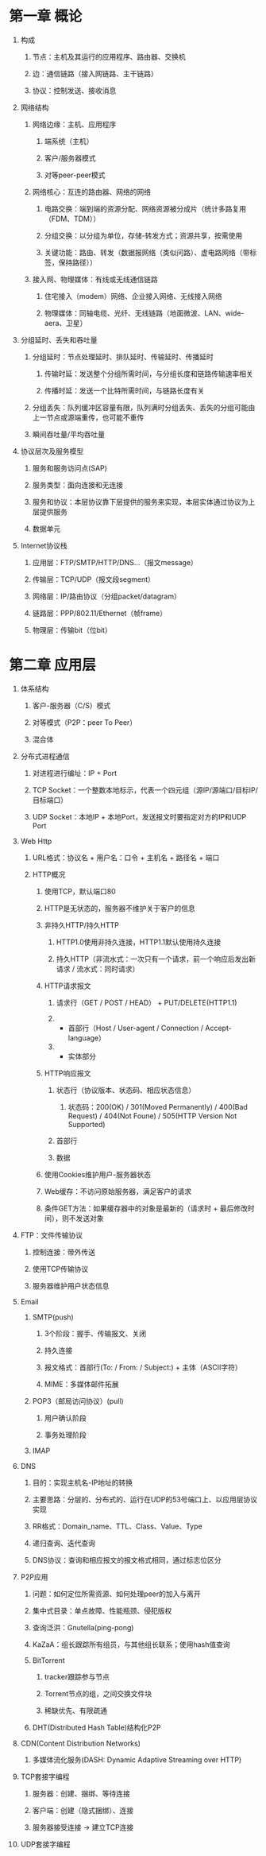 # 第一章 概论

1. 构成

    1. 节点：主机及其运行的应用程序、路由器、交换机

    2. 边：通信链路（接入网链路、主干链路）

    3. 协议：控制发送、接收消息

2. 网络结构

    1. 网络边缘：主机、应用程序

        1. 端系统（主机）

        2. 客户/服务器模式

        3. 对等peer-peer模式

    2. 网络核心：互连的路由器、网络的网络

        1. 电路交换：端到端的资源分配、网络资源被分成片（统计多路复用（FDM、TDM））

        2. 分组交换：以分组为单位，存储-转发方式；资源共享，按需使用

        3. 关键功能：路由、转发（数据报网络（类似问路）、虚电路网络（带标签，保持路径））

    3. 接入网、物理媒体：有线或无线通信链路

        1. 住宅接入（modem）网络、企业接入网络、无线接入网络

        2. 物理媒体：同轴电缆、光纤、无线链路（地面微波、LAN、wide-aera、卫星）

3. 分组延时、丢失和吞吐量

    1. 分组延时：节点处理延时、排队延时、传输延时、传播延时

        1. 传输时延：发送整个分组所需时间，与分组长度和链路传输速率相关

        2. 传播时延：发送一个比特所需时间，与链路长度有关

    2. 分组丢失：队列缓冲区容量有限，队列满时分组丢失、丢失的分组可能由上一节点或源端重传，也可能不重传

    3. 瞬间吞吐量/平均吞吐量

4. 协议层次及服务模型

    1. 服务和服务访问点(SAP)

    2. 服务类型：面向连接和无连接

    3. 服务和协议：本层协议靠下层提供的服务来实现，本层实体通过协议为上层提供服务

    4. 数据单元

5. Internet协议栈

    1. 应用层：FTP/SMTP/HTTP/DNS...（报文message）

    2. 传输层：TCP/UDP（报文段segment）

    3. 网络层：IP/路由协议（分组packet/datagram）

    4. 链路层：PPP/802.11/Ethernet（帧frame）

    5. 物理层：传输bit（位bit） 

# 第二章 应用层

1. 体系结构

    1. 客户-服务器（C/S）模式

    2. 对等模式（P2P：peer To Peer）

    3. 混合体

2. 分布式进程通信

    1. 对进程进行编址：IP + Port

    2. TCP Socket：一个整数本地标示，代表一个四元组（源IP/源端口/目标IP/目标端口）

    3. UDP Socket：本地IP + 本地Port，发送报文时要指定对方的IP和UDP Port

3. Web Http

    1. URL格式：协议名 + 用户名：口令 + 主机名 + 路径名 + 端口

    2. HTTP概况

        1. 使用TCP，默认端口80

        2. HTTP是无状态的，服务器不维护关于客户的信息

        3. 非持久HTTP/持久HTTP

            1. HTTP1.0使用非持久连接，HTTP1.1默认使用持久连接

            2. 持久HTTP（非流水式：一次只有一个请求，前一个响应后发出新请求 / 流水式：同时请求）

        4. HTTP请求报文

            1. 请求行（GET / POST / HEAD） + PUT/DELETE(HTTP1.1)

            2. + 首部行（Host / User-agent / Connection / Accept-language）

            3. + 实体部分

        5. HTTP响应报文

            1. 状态行（协议版本、状态码、相应状态信息）

                1. 状态码：200(OK) / 301(Moved Permanently) / 400(Bad Request) / 404(Not Foune) / 505(HTTP Version Not Supported)

            2. 首部行

            3. 数据

        6. 使用Cookies维护用户-服务器状态

        7. Web缓存：不访问原始服务器，满足客户的请求

        8. 条件GET方法：如果缓存器中的对象是最新的（请求时 + 最后修改时间），则不发送对象

4. FTP：文件传输协议

    1. 控制连接：带外传送

    2. 使用TCP传输协议

    3. 服务器维护用户状态信息

5. Email

    1. SMTP(push)

        1. 3个阶段：握手、传输报文、关闭

        2. 持久连接

        3. 报文格式：首部行(To: / From: / Subject:) + 主体（ASCII字符）

        4. MIME：多媒体邮件拓展

    2. POP3（邮局访问协议）(pull)

        1. 用户确认阶段

        2. 事务处理阶段

    3. IMAP

6. DNS

    1. 目的：实现主机名-IP地址的转换

    2. 主要思路：分层的、分布式的、运行在UDP的53号端口上、以应用层协议实现

    3. RR格式：Domain_name、TTL、Class、Value、Type

    4. 递归查询、迭代查询

    5. DNS协议：查询和相应报文的报文格式相同，通过标志位区分

7. P2P应用

    1. 问题：如何定位所需资源、如何处理peer的加入与离开

    2. 集中式目录：单点故障、性能瓶颈、侵犯版权

    3. 查询泛洪：Gnutella(ping-pong)

    4. KaZaA：组长跟踪所有组员，与其他组长联系；使用hash值查询

    5. BitTorrent
        
        1. tracker跟踪参与节点
        
        2. Torrent节点的组，之间交换文件块

        3. 稀缺优先、有限疏通

    6. DHT(Distributed Hash Table)结构化P2P

8. CDN(Content Distribution Networks)

    1. 多媒体流化服务(DASH: Dynamic Adaptive Streaming over HTTP)

9. TCP套接字编程

    1. 服务器：创建、捆绑、等待连接

    2. 客户端：创建（隐式捆绑）、连接

    3. 服务器接受连接 -> 建立TCP连接


10. UDP套接字编程